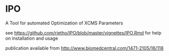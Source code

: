 # IPO
A Tool for automated Optimization of XCMS Parameters

see https://github.com/rietho/IPO/blob/master/vignettes/IPO.Rmd for help on installation and usage

publication available from http://www.biomedcentral.com/1471-2105/16/118


